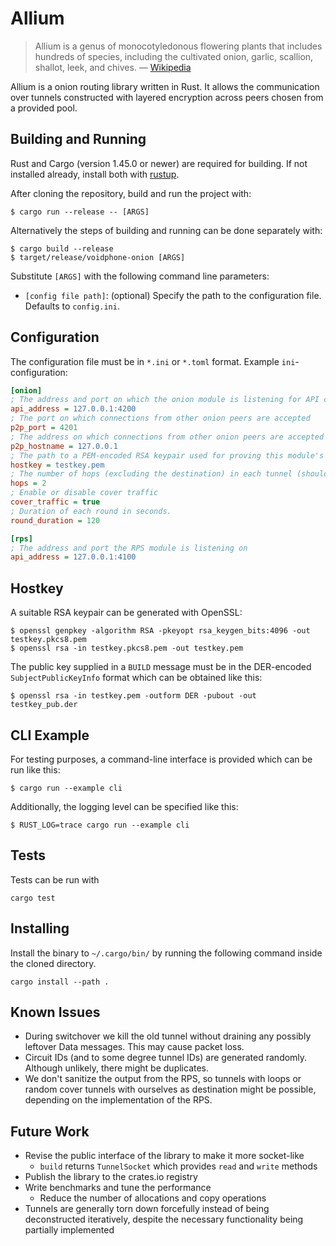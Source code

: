 Allium
======

> Allium is a genus of monocotyledonous flowering plants that includes hundreds of species, including the cultivated onion, garlic, scallion, shallot, leek, and chives.
> — [Wikipedia](https://en.wikipedia.org/wiki/Allium)

Allium is a onion routing library written in Rust.
It allows the communication over tunnels constructed with layered encryption across peers chosen from a provided pool. 

## Building and Running
Rust and Cargo (version 1.45.0 or newer) are required for building.
If not installed already, install both with [rustup](https://rustup.rs/).

After cloning the repository, build and run the project with:
```
$ cargo run --release -- [ARGS]
```
Alternatively the steps of building and running can be done separately with:
```
$ cargo build --release
$ target/release/voidphone-onion [ARGS]
```

Substitute `[ARGS]` with the following command line parameters:
* `[config file path]`: (optional) Specify the path to the configuration file. Defaults to `config.ini`.

## Configuration

The configuration file must be in `*.ini` or `*.toml` format.
Example `ini`-configuration:
```ini
[onion]
; The address and port on which the onion module is listening for API connections
api_address = 127.0.0.1:4200
; The port on which connections from other onion peers are accepted
p2p_port = 4201
; The address on which connections from other onion peers are accepted
p2p_hostname = 127.0.0.1
; The path to a PEM-encoded RSA keypair used for proving this module's identity to peers
hostkey = testkey.pem
; The number of hops (excluding the destination) in each tunnel (should be at least 2)
hops = 2
; Enable or disable cover traffic
cover_traffic = true
; Duration of each round in seconds.
round_duration = 120 

[rps]
; The address and port the RPS module is listening on
api_address = 127.0.0.1:4100
```

## Hostkey
A suitable RSA keypair can be generated with OpenSSL:
```
$ openssl genpkey -algorithm RSA -pkeyopt rsa_keygen_bits:4096 -out testkey.pkcs8.pem
$ openssl rsa -in testkey.pkcs8.pem -out testkey.pem
```

The public key supplied in a `BUILD` message must be in the DER-encoded `SubjectPublicKeyInfo` format which can be obtained like this:
```
$ openssl rsa -in testkey.pem -outform DER -pubout -out testkey_pub.der
```

## CLI Example
For testing purposes, a command-line interface is provided which can be run like this:
```
$ cargo run --example cli
```
Additionally, the logging level can be specified like this:
```
$ RUST_LOG=trace cargo run --example cli
```

## Tests
Tests can be run with
```
cargo test
```

## Installing
Install the binary to `~/.cargo/bin/` by running the following command inside the cloned directory.
```
cargo install --path .
```

## Known Issues
* During switchover we kill the old tunnel without draining any possibly leftover Data messages. This may cause packet loss.
* Circuit IDs (and to some degree tunnel IDs) are generated randomly. Although unlikely, there might be duplicates.
* We don't sanitize the output from the RPS, so tunnels with loops or random cover tunnels with ourselves as destination might be possible, depending on the implementation of the RPS.

## Future Work
* Revise the public interface of the library to make it more socket-like
    * `build` returns `TunnelSocket` which provides `read` and `write` methods
* Publish the library to the crates.io registry
* Write benchmarks and tune the performance
    * Reduce the number of allocations and copy operations
* Tunnels are generally torn down forcefully instead of being deconstructed iteratively, despite the necessary functionality being partially implemented